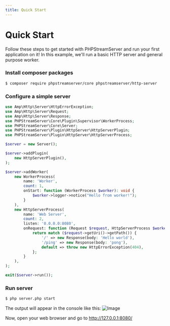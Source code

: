 ```yaml
---
title: Quick Start
---
```


# Quick Start

Follow these steps to get started with PHPStreamServer and run your first application on it!
In this example, we'll run a basic HTTP server and general purpose worker.

### Install composer packages

```bash
$ composer require phpstreamserver/core phpstreamserver/http-server
```

### Configure a simple server

```php title="server.php"
use Amp\Http\Server\HttpErrorException;
use Amp\Http\Server\Request;
use Amp\Http\Server\Response;
use PHPStreamServer\Core\Plugin\Supervisor\WorkerProcess;
use PHPStreamServer\Core\Server;
use PHPStreamServer\Plugin\HttpServer\HttpServerPlugin;
use PHPStreamServer\Plugin\HttpServer\HttpServerProcess;

$server = new Server();

$server->addPlugin(
    new HttpServerPlugin(),
);

$server->addWorker(
    new WorkerProcess(
        name: 'Worker',
        count: 1,
        onStart: function (WorkerProcess $worker): void {
            $worker->logger->notice("Hello from worker!");
        }
    ),
    new HttpServerProcess(
        name: 'Web Server',
        count: 2,
        listen: '0.0.0.0:8080',
        onRequest: function (Request $request, HttpServerProcess $worker): Response {
            return match ($request->getUri()->getPath()) {
                '/' => new Response(body: 'Hello world'),
                '/ping' => new Response(body: 'pong'),
                default => throw new HttpErrorException(404),
            };
        }
    ),
);

exit($server->run());
```

### Run server

```bash
$ php server.php start
```

The output will appear in the console like this:
![Image](/img/phpss-start-output.png)

Now, open your web browser and go to http://127.0.0.1:8080/